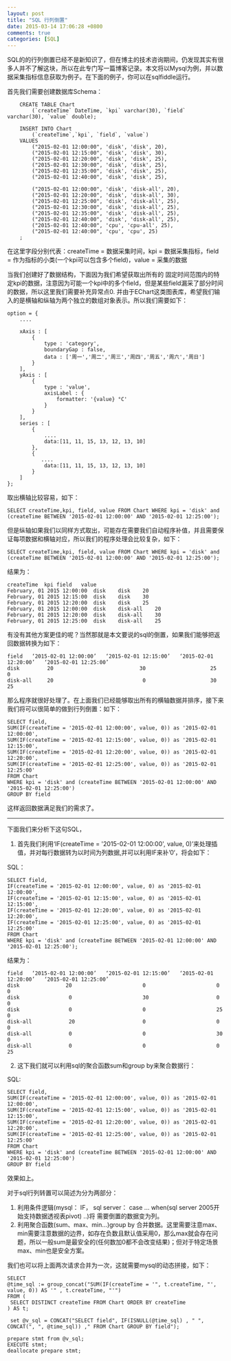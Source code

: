 ```yaml
---
layout: post
title: "SQL 行列倒置"
date: 2015-03-14 17:06:28 +0800
comments: true
categories: [SQL]
---
```

SQL的的行列倒置已经不是新知识了，但在博主的技术咨询期间，仍发现其实有很多人并不了解这块，所以在此专门写一篇博客记录。本文将以Mysql为例，并以数据采集指标信息获取为例子。在下面的例子，你可以在sqlfiddle运行。

首先我们需要创建数据库Schema：
	

		CREATE TABLE Chart
			(`createTime` DateTime, `kpi` varchar(30), `field` varchar(30), `value` double);
			
		INSERT INTO Chart
			(`createTime`,`kpi`, `field`, `value`)
		VALUES
			("2015-02-01 12:00:00", 'disk', 'disk', 20),
		    ("2015-02-01 12:15:00", 'disk', 'disk', 30),
		    ("2015-02-01 12:20:00", 'disk', 'disk', 25),
		    ("2015-02-01 12:30:00", 'disk', 'disk', 25),
		    ("2015-02-01 12:35:00", 'disk', 'disk', 25),
		    ("2015-02-01 12:40:00", 'disk', 'disk', 25),
		     
		    ("2015-02-01 12:00:00", 'disk', 'disk-all', 20),
		    ("2015-02-01 12:20:00", 'disk', 'disk-all', 30),
		    ("2015-02-01 12:25:00", 'disk', 'disk-all', 25),
		    ("2015-02-01 12:30:00", 'disk', 'disk-all', 25),
		    ("2015-02-01 12:35:00", 'disk', 'disk-all', 25),
		    ("2015-02-01 12:40:00", 'disk', 'disk-all', 25),
		    ("2015-02-01 12:40:00", 'cpu', 'cpu-all', 25),
		    ("2015-02-01 12:40:00", 'cpu', 'cpu', 25)
		;


在这里字段分别代表：createTime = 数据采集时间，kpi = 数据采集指标，field = 作为指标的小类(一个kpi可以包含多个field)，value = 采集的数据

当我们创建好了数据结构，下面因为我们希望获取出所有的 固定时间范围内的特定kpi的数据，注意因为可能一个kpi中的多个field，但是某些field漏采了部分时间的数据，所以这里我们需要补充异常点0. 并由于EChart这类图表库，希望我们输入的是横轴和纵轴为两个独立的数组对象表示。所以我们需要如下：

	option = {
	    ....

	    xAxis : [
	        {
	            type : 'category',
	            boundaryGap : false,
	            data : ['周一','周二','周三','周四','周五','周六','周日']
	        }
	    ],
	    yAxis : [
	        {
	            type : 'value',
	            axisLabel : {
	                formatter: '{value} °C'
	            }
	        }
	    ],
	    series : [
	        {
	            ....
	            data:[11, 11, 15, 13, 12, 13, 10]
	        },
	        {
	           ....
	            data:[11, 11, 15, 13, 12, 13, 10]
	        }
	    ]
	};
        
取出横轴比较容易，如下：

	SELECT createTime,kpi, field, value FROM Chart WHERE kpi = 'disk' and (createTime BETWEEN '2015-02-01 12:00:00' AND '2015-02-01 12:25:00');

但是纵轴如果我们以同样方式取出，可能存在需要我们自动程序补值，并且需要保证每项数据和横轴对应，所以我们的程序处理会比较复杂，如下：

    SELECT createTime,kpi, field, value FROM Chart WHERE kpi = 'disk' and (createTime BETWEEN '2015-02-01 12:00:00' AND '2015-02-01 12:25:00');

结果为：

	createTime	kpi	field	value
	February, 01 2015 12:00:00	disk	disk	20
	February, 01 2015 12:15:00	disk	disk	30
	February, 01 2015 12:20:00	disk	disk	25
	February, 01 2015 12:00:00	disk	disk-all	20
	February, 01 2015 12:20:00	disk	disk-all	30
	February, 01 2015 12:25:00	disk	disk-all	25

有没有其他方案更佳的呢？当然那就是本文要说的sql的倒置，如果我们能够把返回数据转换为如下：

	field	‘2015-02-01 12:00:00’	‘2015-02-01 12:15:00’	‘2015-02-01 12:20:00’	‘2015-02-01 12:25:00’
	disk	     20	                           30	                  25	                   0
	disk-all	 20                          	0	                  30	                   25


那么程序就很好处理了。在上面我们已经能够取出所有的横轴数据并排序，接下来我们将可以很简单的做到行列倒置：如下：

	SELECT field,
	SUM(IF(createTime = '2015-02-01 12:00:00', value, 0)) as '2015-02-01 12:00:00',
	SUM(IF(createTime = '2015-02-01 12:15:00', value, 0)) as '2015-02-01 12:15:00',
	SUM(IF(createTime = '2015-02-01 12:20:00', value, 0)) as '2015-02-01 12:20:00',
	SUM(IF(createTime = '2015-02-01 12:25:00', value, 0)) as '2015-02-01 12:25:00' 
	FROM Chart
	WHERE kpi = 'disk' and (createTime BETWEEN '2015-02-01 12:00:00' AND '2015-02-01 12:25:00')
	GROUP BY field

这样返回数据满足我们的需求了。


------------------------------------


下面我们来分析下这句SQL，

1. 首先我们利用‘IF(createTime = '2015-02-01 12:00:00', value, 0)’来处理插值，并对每行数据转为以时间为列数据,并可以利用IF来补’0‘，将会如下：

SQL：

	SELECT field,
	IF(createTime = '2015-02-01 12:00:00', value, 0) as '2015-02-01 12:00:00',
	IF(createTime = '2015-02-01 12:15:00', value, 0) as '2015-02-01 12:15:00',
	IF(createTime = '2015-02-01 12:20:00', value, 0) as '2015-02-01 12:20:00',
	IF(createTime = '2015-02-01 12:25:00', value, 0) as '2015-02-01 12:25:00' 
	FROM Chart
	WHERE kpi = 'disk' and (createTime BETWEEN '2015-02-01 12:00:00' AND '2015-02-01 12:25:00');


结果为：

	field	‘2015-02-01 12:00:00’	‘2015-02-01 12:15:00’	‘2015-02-01 12:20:00’	‘2015-02-01 12:25:00’
	disk			   20						0						0						0
	disk				0						30						0						0
	disk				0						0						25						0
	disk-all			20						0						0						0
	disk-all			0						0						30						0
	disk-all			0						0						0						25

2. 这下我们就可以利用sql的聚合函数sum和group by来聚合数据行：


SQL:

	SELECT field,
	SUM(IF(createTime = '2015-02-01 12:00:00', value, 0)) as '2015-02-01 12:00:00',
	SUM(IF(createTime = '2015-02-01 12:15:00', value, 0)) as '2015-02-01 12:15:00',
	SUM(IF(createTime = '2015-02-01 12:20:00', value, 0)) as '2015-02-01 12:20:00',
	SUM(IF(createTime = '2015-02-01 12:25:00', value, 0)) as '2015-02-01 12:25:00' 
	FROM Chart
	WHERE kpi = 'disk' and (createTime BETWEEN '2015-02-01 12:00:00' AND '2015-02-01 12:25:00')
	GROUP BY field

效果如上。

对于sql行列转置可以简述为分为两部分：

1. 利用条件逻辑(mysql： IF， sql server： case ... when(sql server 2005开始支持数据透视表pivot) ..)将 需要倒置的数据变为列。
2. 利用聚合函数(sum、max、min...)group by 合并数据。这里需要注意max、min需要注意数据的边界，如存在负数且默认值采用0，那么max就会存在问题，所以一般sum是最安全的(任何数加0都不会改变结果)；但对于特定场景max、min也是安全方案。

我们也可以将上面两次请求合并为一次，这就需要mysql的动态拼接，如下：


	SELECT 
	@time_sql := group_concat("SUM(IF(createTime = '", t.createTime, "', value, 0)) AS '" , t.createTime, "'")  
	FROM (
	 SELECT DISTINCT createTime FROM Chart ORDER BY createTime
	) AS t;

	 set @v_sql = CONCAT("SELECT field", IF(ISNULL(@time_sql) , " ", CONCAT(", ", @time_sql)) ," FROM Chart GROUP BY field");

	prepare stmt from @v_sql; 
	EXECUTE stmt;   
	deallocate prepare stmt; 



